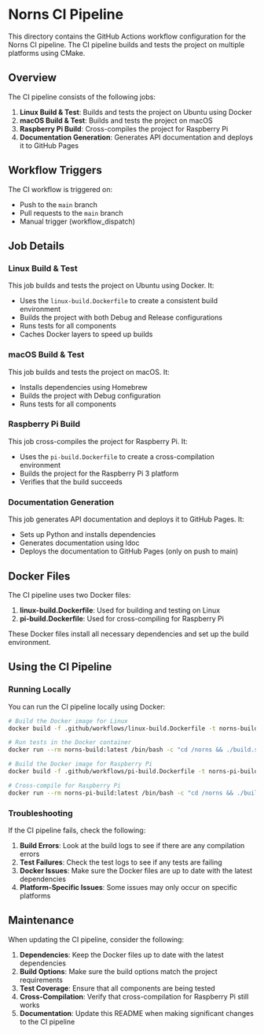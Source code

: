 # Norns CI Pipeline

This directory contains the GitHub Actions workflow configuration for the Norns CI pipeline. The CI pipeline builds and tests the project on multiple platforms using CMake.

## Overview

The CI pipeline consists of the following jobs:

1. **Linux Build & Test**: Builds and tests the project on Ubuntu using Docker
2. **macOS Build & Test**: Builds and tests the project on macOS
3. **Raspberry Pi Build**: Cross-compiles the project for Raspberry Pi
4. **Documentation Generation**: Generates API documentation and deploys it to GitHub Pages

## Workflow Triggers

The CI workflow is triggered on:

- Push to the `main` branch
- Pull requests to the `main` branch
- Manual trigger (workflow_dispatch)

## Job Details

### Linux Build & Test

This job builds and tests the project on Ubuntu using Docker. It:

- Uses the `linux-build.Dockerfile` to create a consistent build environment
- Builds the project with both Debug and Release configurations
- Runs tests for all components
- Caches Docker layers to speed up builds

### macOS Build & Test

This job builds and tests the project on macOS. It:

- Installs dependencies using Homebrew
- Builds the project with Debug configuration
- Runs tests for all components

### Raspberry Pi Build

This job cross-compiles the project for Raspberry Pi. It:

- Uses the `pi-build.Dockerfile` to create a cross-compilation environment
- Builds the project for the Raspberry Pi 3 platform
- Verifies that the build succeeds

### Documentation Generation

This job generates API documentation and deploys it to GitHub Pages. It:

- Sets up Python and installs dependencies
- Generates documentation using ldoc
- Deploys the documentation to GitHub Pages (only on push to main)

## Docker Files

The CI pipeline uses two Docker files:

1. **linux-build.Dockerfile**: Used for building and testing on Linux
2. **pi-build.Dockerfile**: Used for cross-compiling for Raspberry Pi

These Docker files install all necessary dependencies and set up the build environment.

## Using the CI Pipeline

### Running Locally

You can run the CI pipeline locally using Docker:

```bash
# Build the Docker image for Linux
docker build -f .github/workflows/linux-build.Dockerfile -t norns-build:latest .

# Run tests in the Docker container
docker run --rm norns-build:latest /bin/bash -c "cd /norns && ./build.sh test"

# Build the Docker image for Raspberry Pi
docker build -f .github/workflows/pi-build.Dockerfile -t norns-pi-build:latest .

# Cross-compile for Raspberry Pi
docker run --rm norns-pi-build:latest /bin/bash -c "cd /norns && ./build.sh build --platform=PI3 --type=Release"
```

### Troubleshooting

If the CI pipeline fails, check the following:

1. **Build Errors**: Look at the build logs to see if there are any compilation errors
2. **Test Failures**: Check the test logs to see if any tests are failing
3. **Docker Issues**: Make sure the Docker files are up to date with the latest dependencies
4. **Platform-Specific Issues**: Some issues may only occur on specific platforms

## Maintenance

When updating the CI pipeline, consider the following:

1. **Dependencies**: Keep the Docker files up to date with the latest dependencies
2. **Build Options**: Make sure the build options match the project requirements
3. **Test Coverage**: Ensure that all components are being tested
4. **Cross-Compilation**: Verify that cross-compilation for Raspberry Pi still works
5. **Documentation**: Update this README when making significant changes to the CI pipeline
